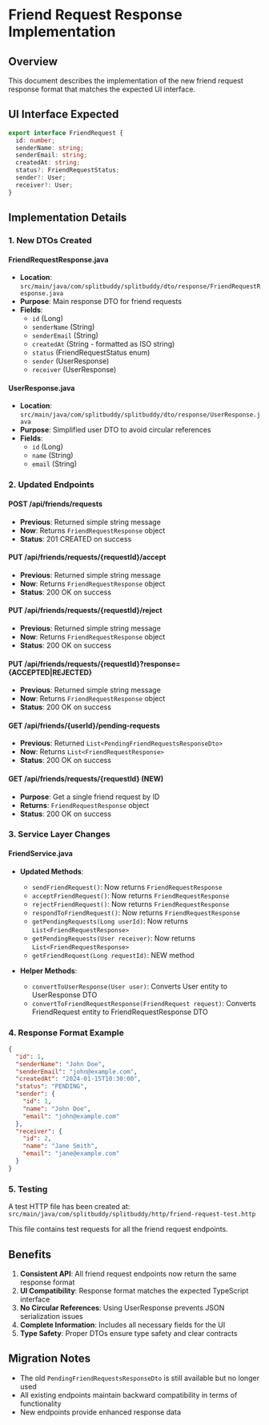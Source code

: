# Friend Request Response Implementation

## Overview
This document describes the implementation of the new friend request response format that matches the expected UI interface.

## UI Interface Expected
```typescript
export interface FriendRequest {
  id: number;
  senderName: string;
  senderEmail: string;
  createdAt: string;
  status?: FriendRequestStatus;
  sender?: User;
  receiver?: User;
}
```

## Implementation Details

### 1. New DTOs Created

#### FriendRequestResponse.java
- **Location**: `src/main/java/com/splitbuddy/splitbuddy/dto/response/FriendRequestResponse.java`
- **Purpose**: Main response DTO for friend requests
- **Fields**:
  - `id` (Long)
  - `senderName` (String)
  - `senderEmail` (String)
  - `createdAt` (String - formatted as ISO string)
  - `status` (FriendRequestStatus enum)
  - `sender` (UserResponse)
  - `receiver` (UserResponse)

#### UserResponse.java
- **Location**: `src/main/java/com/splitbuddy/splitbuddy/dto/response/UserResponse.java`
- **Purpose**: Simplified user DTO to avoid circular references
- **Fields**:
  - `id` (Long)
  - `name` (String)
  - `email` (String)

### 2. Updated Endpoints

#### POST /api/friends/requests
- **Previous**: Returned simple string message
- **Now**: Returns `FriendRequestResponse` object
- **Status**: 201 CREATED on success

#### PUT /api/friends/requests/{requestId}/accept
- **Previous**: Returned simple string message
- **Now**: Returns `FriendRequestResponse` object
- **Status**: 200 OK on success

#### PUT /api/friends/requests/{requestId}/reject
- **Previous**: Returned simple string message
- **Now**: Returns `FriendRequestResponse` object
- **Status**: 200 OK on success

#### PUT /api/friends/requests/{requestId}?response={ACCEPTED|REJECTED}
- **Previous**: Returned simple string message
- **Now**: Returns `FriendRequestResponse` object
- **Status**: 200 OK on success

#### GET /api/friends/{userId}/pending-requests
- **Previous**: Returned `List<PendingFriendRequestsResponseDto>`
- **Now**: Returns `List<FriendRequestResponse>`
- **Status**: 200 OK on success

#### GET /api/friends/requests/{requestId} (NEW)
- **Purpose**: Get a single friend request by ID
- **Returns**: `FriendRequestResponse` object
- **Status**: 200 OK on success

### 3. Service Layer Changes

#### FriendService.java
- **Updated Methods**:
  - `sendFriendRequest()`: Now returns `FriendRequestResponse`
  - `acceptFriendRequest()`: Now returns `FriendRequestResponse`
  - `rejectFriendRequest()`: Now returns `FriendRequestResponse`
  - `respondToFriendRequest()`: Now returns `FriendRequestResponse`
  - `getPendingRequests(Long userId)`: Now returns `List<FriendRequestResponse>`
  - `getPendingRequests(User receiver)`: Now returns `List<FriendRequestResponse>`
  - `getFriendRequest(Long requestId)`: NEW method

- **Helper Methods**:
  - `convertToUserResponse(User user)`: Converts User entity to UserResponse DTO
  - `convertToFriendRequestResponse(FriendRequest request)`: Converts FriendRequest entity to FriendRequestResponse DTO

### 4. Response Format Example

```json
{
  "id": 1,
  "senderName": "John Doe",
  "senderEmail": "john@example.com",
  "createdAt": "2024-01-15T10:30:00",
  "status": "PENDING",
  "sender": {
    "id": 1,
    "name": "John Doe",
    "email": "john@example.com"
  },
  "receiver": {
    "id": 2,
    "name": "Jane Smith",
    "email": "jane@example.com"
  }
}
```

### 5. Testing

A test HTTP file has been created at:
`src/main/java/com/splitbuddy/splitbuddy/http/friend-request-test.http`

This file contains test requests for all the friend request endpoints.

## Benefits

1. **Consistent API**: All friend request endpoints now return the same response format
2. **UI Compatibility**: Response format matches the expected TypeScript interface
3. **No Circular References**: Using UserResponse prevents JSON serialization issues
4. **Complete Information**: Includes all necessary fields for the UI
5. **Type Safety**: Proper DTOs ensure type safety and clear contracts

## Migration Notes

- The old `PendingFriendRequestsResponseDto` is still available but no longer used
- All existing endpoints maintain backward compatibility in terms of functionality
- New endpoints provide enhanced response data
